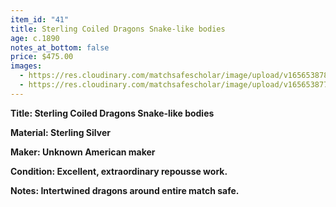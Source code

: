```yaml
---
item_id: "41"
title: Sterling Coiled Dragons Snake-like bodies
age: c.1890
notes_at_bottom: false
price: $475.00
images:
  - https://res.cloudinary.com/matchsafescholar/image/upload/v1656538781/2snakes3.jpg
  - https://res.cloudinary.com/matchsafescholar/image/upload/v1656538775/2snakes2.jpg
---
```

**Title:		Sterling Coiled Dragons Snake-like bodies**


**Material:	Sterling Silver**


**Maker:	        Unknown American maker**


**Condition:	Excellent, extraordinary repousse work.**


**Notes:		Intertwined dragons around entire match safe.**